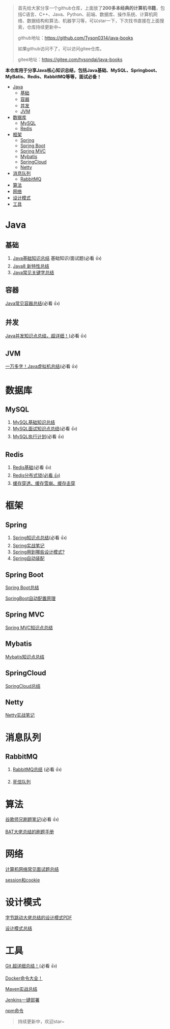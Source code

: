 > 首先给大家分享一个github仓库，上面放了**200多本经典的计算机书籍**，包括C语言、C++、Java、Python、前端、数据库、操作系统、计算机网络、数据结构和算法、机器学习等，可以star一下，下次找书直接在上面搜索，仓库持续更新中~
>
> github地址：https://github.com/Tyson0314/java-books
>
> 如果github访问不了，可以访问gitee仓库。
>
> gitee地址：https://gitee.com/tysondai/java-books



**本仓库用于分享Java核心知识总结，包括Java基础、MySQL、Springboot、MyBatis、Redis、RabbitMQ等等，面试必备！**

<!-- START doctoc generated TOC please keep comment here to allow auto update -->
<!-- DON'T EDIT THIS SECTION, INSTEAD RE-RUN doctoc TO UPDATE -->


- [Java](#java)
  - [基础](#%E5%9F%BA%E7%A1%80)
  - [容器](#%E5%AE%B9%E5%99%A8)
  - [并发](#%E5%B9%B6%E5%8F%91)
  - [JVM](#jvm)
- [数据库](#%E6%95%B0%E6%8D%AE%E5%BA%93)
  - [MySQL](#mysql)
  - [Redis](#redis)
- [框架](#%E6%A1%86%E6%9E%B6)
  - [Spring](#spring)
  - [Spring Boot](#spring-boot)
  - [Spring MVC](#spring-mvc)
  - [Mybatis](#mybatis)
  - [SpringCloud](#springcloud)
  - [Netty](#netty)
- [消息队列](#%E6%B6%88%E6%81%AF%E9%98%9F%E5%88%97)
  - [RabbitMQ](#rabbitmq)
- [算法](#%E7%AE%97%E6%B3%95)
- [网络](#%E7%BD%91%E7%BB%9C)
- [设计模式](#%E8%AE%BE%E8%AE%A1%E6%A8%A1%E5%BC%8F)
- [工具](#%E5%B7%A5%E5%85%B7)

<!-- END doctoc generated TOC please keep comment here to allow auto update -->

# Java

## 基础

1. [Java基础知识总结](Java/Java基础.md) 基础知识/面试题(必看 :+1:)
2. [Java8 新特性总结](Java/Java8.md)
3. [Java常见关键字总结](Java/Java关键字.md)

## 容器

[Java常见容器总结](Java/集合.md)(必看 :+1:)

## 并发

[Java并发知识点总结，超详细！](Java/并发.md)(必看 :+1:)

## JVM

[一万多字！Java虚拟机总结](Java/JVM.md)(必看 :+1:)

# 数据库

## MySQL

1. [MySQL基础知识总结](数据库/mysql基础.md)
2. [MySQL面试知识点总结](数据库/mysql进阶.md)(必看 :+1:)
3. [MySQL执行计划](数据库/Mysql执行计划.md)(必看 :+1:)

## Redis

1. [Redis基础](中间件/Redis入门指南总结.md)(必看 :+1:)
2. [Redis分布式锁(必看 :+1:)](中间件/Redis分布式锁.md)
3. [缓存穿透、缓存雪崩、缓存击穿](中间件/缓存穿透、缓存雪崩、缓存击穿.md)

# 框架

## Spring

1. [Spring知识点总结](框架/Spring总结.md)(必看 :+1:)
2. [Spring实战笔记](框架/Spring实战.md)
3. [Spring用到哪些设计模式?](框架/Spring用到哪些设计模式.md)
4. [Spring自动装配](框架/Spring自动装配.md)

## Spring Boot

[Spring Boot总结](框架/SpringBoot实战.md)

[SpringBoot自动配置原理](框架/SpringBoot自动配置原理.md)

## Spring MVC

[Spring MVC知识点总结](框架/SpringMVC.md)

## Mybatis

[Mybatis知识点总结](框架/深入浅出Mybatis技术原理与实战.md)

## SpringCloud

[SpringCloud总结](框架/SpringCloud微服务实战.md)

## Netty

[Netty实战笔记](框架/netty实战.md)

# 消息队列

## RabbitMQ

1. [RabbitMQ总结](中间件/RabbitMQ.md) (必看 :+1:)

2. [死信队列](中间件/死信队列.md)

# 算法

[谷歌师兄刷题笔记](https://t.1yb.co/A6id)(必看 :+1:)

[BAT大佬总结的刷题手册](https://t.1yb.co/yMbo)

# 网络

[计算机网络常见面试题总结](网络/网络.md)

[session和cookie](网络/session和cookie.md)

# 设计模式

[字节跳动大佬总结的设计模式PDF](https://t.1yb.co/y96J)

[设计模式总结](其他/设计模式.md)

# 工具

[Git 超详细总结！](工具/progit2.md)(必看 :+1:)

[Docker命令大全！](工具/docker.md)

[Maven实战总结](工具/Maven实战.md)

[Jenkins一键部署](工具/jenkins.md)

[npm命令](工具/NPM.md)



>  持续更新中，欢迎star~
